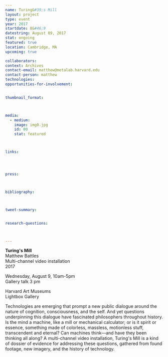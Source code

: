 ```yaml
---
name: Turing&#39;s Mill
layout: project
type: event
year: 2017
startdate: 8&#46;9
datestring: August 09, 2017
stat: ongoing
featured: true
location: Cambridge, MA
upcoming: true

collaborators:
context: Archives
contact-email: matthew@metalab.harvard.edu
contact-person: matthew
technologies: 
opportunities-for-involvement:


thumbnail_format:



media:
  - medium:
    image: img0.jpg
    id: 00
    stat: featured



links:




press:



bibliography:



tweet-summary:


research-questions:



---
```

**Turing's Mill**
<br />Matthew Battles
<br />Multi-channel video installation
<br />2017

Wednesday, August 9, 10am-5pm
<br />Gallery talk 3 pm

Harvard Art Museums
<br />Lightbox Gallery

Technologies are emerging that prompt a new public dialogue around the nature of cognition, consciousness, and the self. And yet questions underpinning this dialogue have fascinated philosophers throughout history. Is the mind a machine, like a mill or mechanical calculator; or is it spirit or essence, something made of colorless, massless, motionless stuff, transcendent and eternal? Can machines think—and have they been thinking all along? A multi-channel video installation, Turing's Mill is a kind of dossier of evidence for addressing these questions, gathered from found footage, new imagery, and the history of technology.